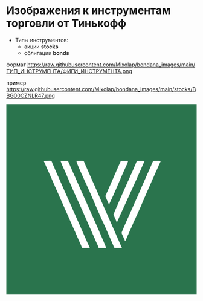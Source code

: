 # Изображения к инструментам торговли от Тинькофф

- Типы инструментов: 
  - акции **stocks**
  - облигации **bonds**

формат https://raw.githubusercontent.com/Mixolap/bondana_images/main/ТИП_ИНСТРУМЕНТА/ФИГИ_ИНСТРУМЕНТА.png

пример https://raw.githubusercontent.com/Mixolap/bondana_images/main/stocks/BBG00CZNLR47.png

![Сссылка на инструмент](https://raw.githubusercontent.com/Mixolap/bondana_images/main/stocks/BBG00CZNLR47.png)